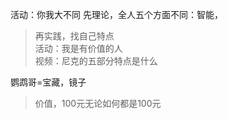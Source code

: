 活动：你我大不同
先理论，全人五个方面不同：智能，

> 再实践，找自己特点\
> 活动：我是有价值的人\
> 视频：尼克的五部分特点是什么


鹦鹉哥=宝藏，镜子

> 价值，100元无论如何都是100元
